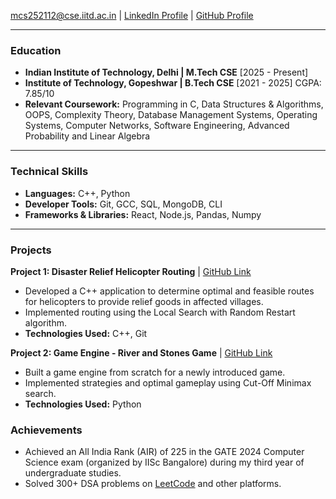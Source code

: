<mcs252112@cse.iitd.ac.in> | [LinkedIn Profile](https://www.linkedin.com/in/kunal-dhyani-183386226/) | [GitHub Profile](https://github.com/KunalDhyani22)

---

### Education
- **Indian Institute of Technology, Delhi | M.Tech CSE** [2025 - Present]
- **Institute of Technology, Gopeshwar | B.Tech CSE** [2021 - 2025]
  CGPA: 7.85/10
- **Relevant Coursework:** Programming in C, Data Structures & Algorithms, OOPS, Complexity Theory, Database Management Systems, Operating Systems, Computer Networks, Software Engineering, Advanced Probability and Linear Algebra

---

### Technical Skills
- **Languages:** C++, Python
- **Developer Tools:** Git, GCC, SQL, MongoDB, CLI
- **Frameworks & Libraries:** React, Node.js, Pandas, Numpy

---

### Projects

**Project 1: Disaster Relief Helicopter Routing** | [GitHub Link](https://github.com/KunalDhyani22/Artificial-Intelligence-Disaster-Relief-Helicopter-Routing)
- Developed a C++ application to determine optimal and feasible routes for helicopters to provide relief goods in affected villages.
- Implemented routing using the Local Search with Random Restart algorithm.
- **Technologies Used:** C++, Git

**Project 2: Game Engine - River and Stones Game** | [GitHub Link](https://github.com/KunalDhyani22/Game-Engine-Stone-and-River)
- Built a game engine from scratch for a newly introduced game.
- Implemented strategies and optimal gameplay using Cut-Off Minimax search.
- **Technologies Used:** Python

### Achievements

- Achieved an All India Rank (AIR) of 225 in the GATE 2024 Computer Science exam (organized by IISc Bangalore) during my third year of undergraduate studies.
- Solved 300+ DSA problems on [LeetCode](https://leetcode.com/u/Kunal_Dhyani/) and other platforms.
